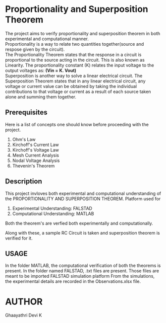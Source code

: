# Proportionality and Superposition Theorem
The project aims to verify proportionality and superposition theorem in both experimental and computational manner.<br>
Proportionality is a way to relate two quantities together(source and respose given by the circuit). <br>
The Proportionality Theorem states that the response in a circuit is proportional to the source acting 
in the circuit. This is also known as Linearity. The proportionality constant (K) relates the input 
voltage to the output voltages as: <b>(Vin = K. Vout)</b>
<br>
Superposition is another way to solve a linear electrical circuit. The Superposition Theorem 
states that in any linear electrical circuit, any voltage or current value can be obtained by taking 
the individual contributions to that voltage or current as a result of each source taken alone and 
summing them together.

## Prerequisites 
Here is a list of concepts one should know before proceeding with the project.
<ol>
  <li>Ohm's Law</li>
  <li>Kirchoff's Current Law</li>
  <li>Kirchoff's Voltage Law</li>
  <li>Mesh Current Analysis</li>
  <li>Nodal Voltage Analysis</li>
  <li>Thevenin's Theorem</li>
  </ol>

## Description
This project invloves both experimental and computational understanding of the PROPORTIONALITY AND SUPERPOSITION THEOREM.
Platform used for 
<ol>
  <li>Experimental Understanding: FALSTAD</li>
  <li>Computational Understanding: MATLAB</li>
  </ol>
  Both the theorem's are verfied both experimentally and computationally.
  
  Along with these, a sample RC Circuit is taken and superposition theorem is verified for it.
  
  ## USAGE
  In the folder MATLAB, the computational verification of both the theorems is present.
  In the folder named FALSTAD, .txt files are present. Those files are meant to be imported FALSTAD simulation platform
  From the simulations, the experimental details are recorded in the Observations.xlsx file.
  
# AUTHOR
Ghaayathri Devi K

